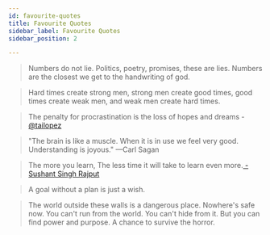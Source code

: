 ```yaml
---
id: favourite-quotes
title: Favourite Quotes
sidebar_label: Favourite Quotes
sidebar_position: 2

---
```

> Numbers do not lie. Politics, poetry, promises, these are lies. Numbers are the closest we get to the handwriting of god.

> Hard times create strong men, strong men create good times, good times create weak men, and weak men create hard times.

> The penalty for procrastination is the loss of hopes and dreams -[@tailopez](https://twitter.com/tailopez)

> "The brain is like a muscle. When it is in use we feel very good. Understanding is joyous." —Carl Sagan

> The more you learn, The less time it will take to learn even more.[ - Sushant Singh Rajput](https://twitter.com/hashtag/SushantSinghRajput?src=hashtag_click)

> A goal without a plan is just a wish.

> The world outside these walls is a dangerous place. Nowhere's safe now. You can't run from the world. You can't hide from it. But you can find power and purpose. A chance to survive the horror.